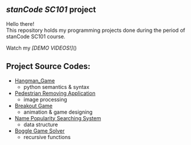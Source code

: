 ## *stanCode SC101* project
Hello there!\
This repository holds my programming projects done during the period of stanCode SC101 course.

Watch my *[DEMO VIDEOS!]*()

## Project Source Codes:
* [Hangman_Game](https://github.com/samfang9527/SC101/blob/main/sam_python/hangman_game/hangman.py)
  * python semantics & syntax
* [Pedestrian Removing Application](https://github.com/samfang9527/SC101/blob/main/sam_python/my_photoshop/stanCodoshop.py)
  * image processing
* [Breakout Game](https://github.com/samfang9527/SC101/blob/main/sam_python/break_out_game/breakoutgraphics.py)
  * animation & game designing
* [Name Popularity Searching System](https://github.com/samfang9527/SC101/blob/main/sam_python/name_searching_system/babygraphics.py)
  * data structure
* [Boggle Game Solver](https://github.com/samfang9527/SC101/blob/main/sam_python/boggle_game_solver/boggle.py)
  * recursive functions
